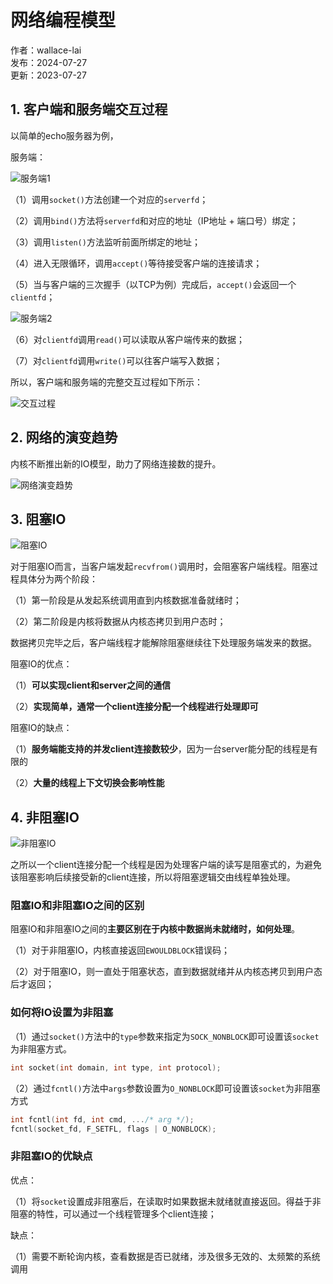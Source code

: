 # 网络编程模型

作者：wallace-lai <br/>
发布：2024-07-27 <br/>
更新：2023-07-27 <br/>

## 1. 客户端和服务端交互过程

以简单的echo服务器为例，

服务端：

![服务端1](../media/images/Network/npm1.png)

（1）调用`socket()`方法创建一个对应的`serverfd`；

（2）调用`bind()`方法将`serverfd`和对应的地址（IP地址 + 端口号）绑定；

（3）调用`listen()`方法监听前面所绑定的地址；

（4）进入无限循环，调用`accept()`等待接受客户端的连接请求；

（5）当与客户端的三次握手（以TCP为例）完成后，`accept()`会返回一个`clientfd`；

![服务端2](../media/images/Network/npm2.png)

（6）对`clientfd`调用`read()`可以读取从客户端传来的数据；

（7）对`clientfd`调用`write()`可以往客户端写入数据；


所以，客户端和服务端的完整交互过程如下所示：

![交互过程](../media/images/Network/npm0.png)

## 2. 网络的演变趋势

内核不断推出新的IO模型，助力了网络连接数的提升。

![网络演变趋势](../media/images/Network/npm3.png)

## 3. 阻塞IO

![阻塞IO](../media/images/Network/npm4.png)

对于阻塞IO而言，当客户端发起`recvfrom()`调用时，会阻塞客户端线程。阻塞过程具体分为两个阶段：

（1）第一阶段是从发起系统调用直到内核数据准备就绪时；

（2）第二阶段是内核将数据从内核态拷贝到用户态时；

数据拷贝完毕之后，客户端线程才能解除阻塞继续往下处理服务端发来的数据。

阻塞IO的优点：

（1）**可以实现client和server之间的通信**

（2）**实现简单，通常一个client连接分配一个线程进行处理即可**

阻塞IO的缺点：

（1）**服务端能支持的并发client连接数较少**，因为一台server能分配的线程是有限的

（2）**大量的线程上下文切换会影响性能**

## 4. 非阻塞IO

![非阻塞IO](../media/images/Network/npm5.png)

之所以一个client连接分配一个线程是因为处理客户端的读写是阻塞式的，为避免该阻塞影响后续接受新的client连接，所以将阻塞逻辑交由线程单独处理。

### 阻塞IO和非阻塞IO之间的区别

阻塞IO和非阻塞IO之间的**主要区别在于内核中数据尚未就绪时，如何处理**。

（1）对于非阻塞IO，内核直接返回`EWOULDBLOCK`错误码；

（2）对于阻塞IO，则一直处于阻塞状态，直到数据就绪并从内核态拷贝到用户态后才返回；

### 如何将IO设置为非阻塞

（1）通过`socket()`方法中的`type`参数来指定为`SOCK_NONBLOCK`即可设置该`socket`为非阻塞方式。

```c
int socket(int domain, int type, int protocol);
```

（2）通过`fcntl()`方法中`args`参数设置为`O_NONBLOCK`即可设置该`socket`为非阻塞方式

```c
int fcntl(int fd, int cmd, .../* arg */);
fcntl(socket_fd, F_SETFL, flags | O_NONBLOCK);
```

### 非阻塞IO的优缺点

优点：

（1）将`socket`设置成非阻塞后，在读取时如果数据未就绪就直接返回。得益于非阻塞的特性，可以通过一个线程管理多个client连接；

缺点：

（1）需要不断轮询内核，查看数据是否已就绪，涉及很多无效的、太频繁的系统调用